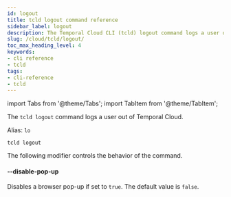 ```yaml
---
id: logout
title: tcld logout command reference
sidebar_label: logout
description: The Temporal Cloud CLI (tcld) logout command logs a user out of Temporal Cloud.
slug: /cloud/tcld/logout/
toc_max_heading_level: 4
keywords:
- cli reference
- tcld
tags:
- cli-reference
- tcld
---
```


<!-- THIS FILE IS GENERATED. DO NOT EDIT THIS FILE DIRECTLY -->

import Tabs from '@theme/Tabs';
import TabItem from '@theme/TabItem';

The `tcld logout` command logs a user out of Temporal Cloud.

Alias: `lo`

`tcld logout`

The following modifier controls the behavior of the command.

#### --disable-pop-up

Disables a browser pop-up if set to `true`. The default value is `false`.

